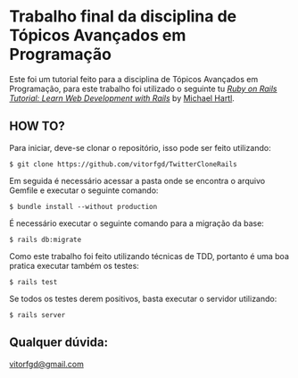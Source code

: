 # Trabalho final da disciplina de Tópicos Avançados em Programação
Este foi um tutorial feito para a disciplina de Tópicos Avançados em Programação, para este trabalho foi utilizado o seguinte tu
[*Ruby on Rails Tutorial:
Learn Web Development with Rails*](http://www.railstutorial.org/)
by [Michael Hartl](http://www.michaelhartl.com/).

## HOW TO?

Para iniciar, deve-se clonar o repositório, isso pode ser feito utilizando:

```
$ git clone https://github.com/vitorfgd/TwitterCloneRails
```

Em seguida é necessário acessar a pasta onde se encontra o arquivo Gemfile e executar o seguinte comando:

```
$ bundle install --without production
```

É necessário executar o seguinte comando para a migração da base:

```
$ rails db:migrate
```

Como este trabalho foi feito utilizando técnicas de TDD, portanto é uma boa pratica executar também os testes:

```
$ rails test
```

Se todos os testes derem positivos, basta executar o servidor utilizando:

```
$ rails server
```

## Qualquer dúvida:

vitorfgd@gmail.com